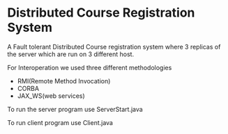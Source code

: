 # Distributed Course Registration System

A Fault tolerant Distributed Course registration system where 3 replicas of the server which are run on 3 different host.<br>


For Interoperation we used three different methodologies
- RMI(Remote Method Invocation)
- CORBA 
- JAX_WS(web services) <br>

To run the server program use ServerStart.java<br>

To run client program use Client.java

